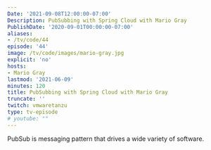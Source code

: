 ```yaml
---
Date: '2021-09-08T12:00:00-07:00'
Description: PubSubbing with Spring Cloud with Mario Gray
PublishDate: '2020-09-01T00:00:00-07:00'
aliases:
- /tv/code/44
episode: '44'
image: /tv/code/images/mario-gray.jpg
explicit: 'no'
hosts:
- Mario Gray
lastmod: '2021-06-09'
minutes: 120
title: PubSubbing with Spring Cloud with Mario Gray
truncate: ''
twitch: vmwaretanzu
type: tv-episode
# youtube: ""
---
```


PubSub is messaging pattern that drives a wide variety of software.